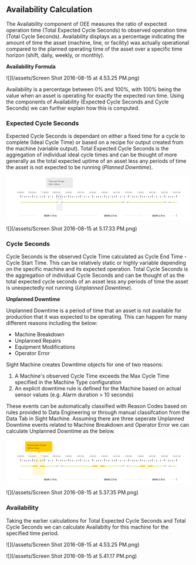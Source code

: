 ## **Availability Calculation**

The Availability component of OEE measures the ratio of expected operation time \(Total Expected Cycle Seconds\) to observed operation time \(Total Cycle Seconds\). Availability displays as a percentage indicating the amount of time the asset \(machine, line, or facility\) was actually operational compared to the planned operating time of the asset over a specific time horizon \(shift, daily, weekly, or monthly\).

**Availability Formula**

![](/assets/Screen Shot 2016-08-15 at 4.53.25 PM.png)

Availability is a percentage between 0% and 100%, with 100% being the value when an asset is operating for exactly the expected run time. Using the components of Availability \(Expected Cycle Seconds and Cycle Seconds\) we can further explain how this is computed.

### **Expected Cycle Seconds**

Expected Cycle Seconds is dependant on either a fixed time for a cycle to complete \(Ideal Cycle Time\) or based on a recipe for output created from the machine \(variable output\). Total Expected Cycle Seconds is the aggregation of individual ideal cycle times and can be thought of more generally as the total expected uptime of an asset less any periods of time the asset is not expected to be running \(_Planned Downtime_\).

![](/assets/Mockup_PlannedBreak_081216.png)

![](/assets/Screen Shot 2016-08-15 at 5.17.33 PM.png)

### **Cycle Seconds**

Cycle Seconds is the observed Cycle Time calculated as Cycle End Time - Cycle Start Time. This can be relatively static or highly variable depending on the specific machine and its expected operation. Total Cycle Seconds is the aggregation of individual Cycle Seconds and can be thought of as the total expected cycle seconds of an asset less any periods of time the asset is unexpectedly not running \(_Unplanned Downtime_\).

**Unplanned Downtime**

Unplanned Downtime is a period of time that an asset is not available for production that it was expected to be operating. This can happen for many different reasons including the below:

* Machine Breakdown
* Unplanned Repairs
* Equipment Modifications
* Operator Error

Sight Machine creates Downtime objects for one of two reasons:

1. A Machine's observed Cycle Time exceeds the Max Cycle Time specified in the Machine Type configuration
2. An explicit downtime rule is defined for the Machine based on actual sensor values \(e.g. Alarm duration &gt; 10 seconds\)

These events can be automatically classified with Reason Codes based on rules provided to Data Engineering or through manual classifcation from the Data Tab in Sight Machine. Assuming there are three seperate Unplanned Downtime events related to Machine Breakdown and Operator Error we can calculate Unplanned Downtime as the below.

![](/assets/Mockup_UnplannedDown_081216.png)

![](/assets/Screen Shot 2016-08-15 at 5.37.35 PM.png)

### **Availability**

Taking the earlier calculations for Total Expected Cycle Seconds and Total Cycle Seconds we can calculate Availabilty for this machine for the specified time period.

![](/assets/Screen Shot 2016-08-15 at 4.53.25 PM.png)

![](/assets/Screen Shot 2016-08-15 at 5.41.17 PM.png)

